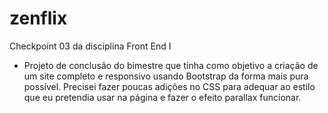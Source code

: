 # zenflix
Checkpoint 03 da disciplina Front End I

+ Projeto de conclusão do bimestre que tinha como objetivo a criação de um site completo e responsivo usando Bootstrap da forma mais pura possível. Precisei fazer poucas adições no CSS para adequar ao estilo que eu pretendia usar na página e fazer o efeito parallax funcionar.
